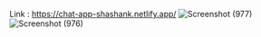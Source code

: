 Link : https://chat-app-shashank.netlify.app/
![Screenshot (977)](https://github.com/shashank4602/chat-app-frontend-/assets/85164699/d9b1dfd6-9660-45c3-b6e6-1ba48e7b809a)
![Screenshot (976)](https://github.com/shashank4602/chat-app-frontend-/assets/85164699/b0f3fb0f-0116-40e6-8e17-0674746b5bc4)
